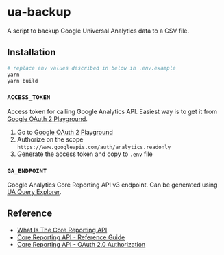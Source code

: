 # ua-backup

A script to backup Google Universal Analytics data to a CSV file.

## Installation

```bash
# replace env values described in below in .env.example
yarn
yarn build
```

### `ACCESS_TOKEN`

Access token for calling Google Analytics API. Easiest way is to get it from [Google OAuth 2 Playground](https://developers.google.com/oauthplayground).

1. Go to [Google OAuth 2 Playground](https://developers.google.com/oauthplayground)
2. Authorize on the scope `https://www.googleapis.com/auth/analytics.readonly`
3. Generate the access token and copy to `.env` file

### `GA_ENDPOINT`

Google Analytics Core Reporting API v3 endpoint. Can be generated using [UA Query Explorer](https://ga-dev-tools.google/query-explorer/).

## Reference

- [What Is The Core Reporting API](https://developers.google.com/analytics/devguides/reporting/core/v3/)
- [Core Reporting API - Reference Guide](https://developers.google.com/analytics/devguides/reporting/core/v3/reference)
- [Core Reporting API - OAuth 2.0 Authorization](https://developers.google.com/analytics/devguides/reporting/core/v3/authorization#oauth_20_playground)
